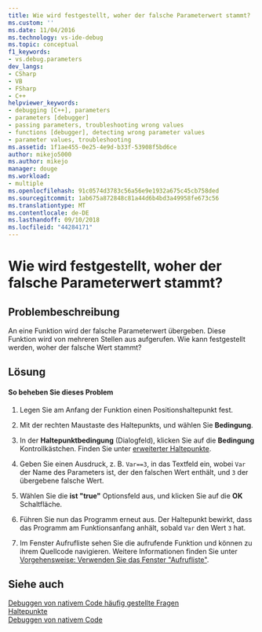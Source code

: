 ```yaml
---
title: Wie wird festgestellt, woher der falsche Parameterwert stammt? | Microsoft-Dokumentation
ms.custom: ''
ms.date: 11/04/2016
ms.technology: vs-ide-debug
ms.topic: conceptual
f1_keywords:
- vs.debug.parameters
dev_langs:
- CSharp
- VB
- FSharp
- C++
helpviewer_keywords:
- debugging [C++], parameters
- parameters [debugger]
- passing parameters, troubleshooting wrong values
- functions [debugger], detecting wrong parameter values
- parameter values, troubleshooting
ms.assetid: 1f1ae455-0e25-4e9d-b33f-53908f5bd6ce
author: mikejo5000
ms.author: mikejo
manager: douge
ms.workload:
- multiple
ms.openlocfilehash: 91c0574d3783c56a56e9e1932a675c45cb758ded
ms.sourcegitcommit: 1ab675a872848c81a44d6b4bd3a49958fe673c56
ms.translationtype: MT
ms.contentlocale: de-DE
ms.lasthandoff: 09/10/2018
ms.locfileid: "44284171"
---
```

# <a name="how-can-i-find-out-who-is-passing-a-wrong-parameter-value"></a>Wie wird festgestellt, woher der falsche Parameterwert stammt?
## <a name="problem-description"></a>Problembeschreibung  
 An eine Funktion wird der falsche Parameterwert übergeben. Diese Funktion wird von mehreren Stellen aus aufgerufen. Wie kann festgestellt werden, woher der falsche Wert stammt?  
  
## <a name="solution"></a>Lösung  
  
#### <a name="to-resolve-this-problem"></a>So beheben Sie dieses Problem  
  
1.  Legen Sie am Anfang der Funktion einen Positionshaltepunkt fest.  
  
2.  Mit der rechten Maustaste des Haltepunkts, und wählen Sie **Bedingung**.  
  
3.  In der **Haltepunktbedingung** (Dialogfeld), klicken Sie auf die **Bedingung** Kontrollkästchen. Finden Sie unter [erweiterter Haltepunkte](../debugger/using-breakpoints.md#BKMK_Specify_a_breakpoint_condition_using_a_code_expression).  
  
4.  Geben Sie einen Ausdruck, z. B. `Var==3`, in das Textfeld ein, wobei `Var` der Name des Parameters ist, der den falschen Wert enthält, und `3` der übergebene falsche Wert.  
  
5.  Wählen Sie die **ist "true"** Optionsfeld aus, und klicken Sie auf die **OK** Schaltfläche.  
  
6.  Führen Sie nun das Programm erneut aus. Der Haltepunkt bewirkt, dass das Programm am Funktionsanfang anhält, sobald `Var` den Wert `3` hat.  
  
7.  Im Fenster Aufrufliste sehen Sie die aufrufende Funktion und können zu ihrem Quellcode navigieren. Weitere Informationen finden Sie unter [Vorgehensweise: Verwenden Sie das Fenster "Aufrufliste"](../debugger/how-to-use-the-call-stack-window.md).  
  
## <a name="see-also"></a>Siehe auch  
 [Debuggen von nativem Code häufig gestellte Fragen](../debugger/debugging-native-code-faqs.md)   
 [Haltepunkte](https://msdn.microsoft.com/library/fe4eedc1-71aa-4928-962f-0912c334d583)   
 [Debuggen von nativem Code](../debugger/debugging-native-code.md)